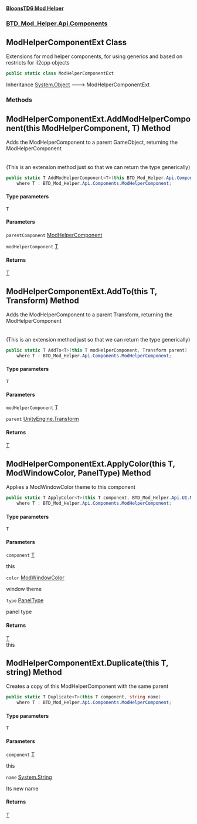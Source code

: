 #### [BloonsTD6 Mod Helper](README.md 'README')
### [BTD_Mod_Helper.Api.Components](README.md#BTD_Mod_Helper.Api.Components 'BTD_Mod_Helper.Api.Components')

## ModHelperComponentExt Class

Extensions for mod helper components, for using generics and based on restricts for il2cpp objects

```csharp
public static class ModHelperComponentExt
```

Inheritance [System.Object](https://docs.microsoft.com/en-us/dotnet/api/System.Object 'System.Object') &#129106; ModHelperComponentExt
### Methods

<a name='BTD_Mod_Helper.Api.Components.ModHelperComponentExt.AddModHelperComponent_T_(thisBTD_Mod_Helper.Api.Components.ModHelperComponent,T)'></a>

## ModHelperComponentExt.AddModHelperComponent<T>(this ModHelperComponent, T) Method

Adds the ModHelperComponent to a parent GameObject, returning the ModHelperComponent  
<br/>  
(This is an extension method just so that we can return the type generically)

```csharp
public static T AddModHelperComponent<T>(this BTD_Mod_Helper.Api.Components.ModHelperComponent parentComponent, T modHelperComponent)
    where T : BTD_Mod_Helper.Api.Components.ModHelperComponent;
```
#### Type parameters

<a name='BTD_Mod_Helper.Api.Components.ModHelperComponentExt.AddModHelperComponent_T_(thisBTD_Mod_Helper.Api.Components.ModHelperComponent,T).T'></a>

`T`
#### Parameters

<a name='BTD_Mod_Helper.Api.Components.ModHelperComponentExt.AddModHelperComponent_T_(thisBTD_Mod_Helper.Api.Components.ModHelperComponent,T).parentComponent'></a>

`parentComponent` [ModHelperComponent](BTD_Mod_Helper.Api.Components.ModHelperComponent.md 'BTD_Mod_Helper.Api.Components.ModHelperComponent')

<a name='BTD_Mod_Helper.Api.Components.ModHelperComponentExt.AddModHelperComponent_T_(thisBTD_Mod_Helper.Api.Components.ModHelperComponent,T).modHelperComponent'></a>

`modHelperComponent` [T](BTD_Mod_Helper.Api.Components.ModHelperComponentExt.md#BTD_Mod_Helper.Api.Components.ModHelperComponentExt.AddModHelperComponent_T_(thisBTD_Mod_Helper.Api.Components.ModHelperComponent,T).T 'BTD_Mod_Helper.Api.Components.ModHelperComponentExt.AddModHelperComponent<T>(this BTD_Mod_Helper.Api.Components.ModHelperComponent, T).T')

#### Returns
[T](BTD_Mod_Helper.Api.Components.ModHelperComponentExt.md#BTD_Mod_Helper.Api.Components.ModHelperComponentExt.AddModHelperComponent_T_(thisBTD_Mod_Helper.Api.Components.ModHelperComponent,T).T 'BTD_Mod_Helper.Api.Components.ModHelperComponentExt.AddModHelperComponent<T>(this BTD_Mod_Helper.Api.Components.ModHelperComponent, T).T')

<a name='BTD_Mod_Helper.Api.Components.ModHelperComponentExt.AddTo_T_(thisT,Transform)'></a>

## ModHelperComponentExt.AddTo<T>(this T, Transform) Method

Adds the ModHelperComponent to a parent Transform, returning the ModHelperComponent  
<br/>  
(This is an extension method just so that we can return the type generically)

```csharp
public static T AddTo<T>(this T modHelperComponent, Transform parent)
    where T : BTD_Mod_Helper.Api.Components.ModHelperComponent;
```
#### Type parameters

<a name='BTD_Mod_Helper.Api.Components.ModHelperComponentExt.AddTo_T_(thisT,Transform).T'></a>

`T`
#### Parameters

<a name='BTD_Mod_Helper.Api.Components.ModHelperComponentExt.AddTo_T_(thisT,Transform).modHelperComponent'></a>

`modHelperComponent` [T](BTD_Mod_Helper.Api.Components.ModHelperComponentExt.md#BTD_Mod_Helper.Api.Components.ModHelperComponentExt.AddTo_T_(thisT,Transform).T 'BTD_Mod_Helper.Api.Components.ModHelperComponentExt.AddTo<T>(this T, Transform).T')

<a name='BTD_Mod_Helper.Api.Components.ModHelperComponentExt.AddTo_T_(thisT,Transform).parent'></a>

`parent` [UnityEngine.Transform](https://docs.microsoft.com/en-us/dotnet/api/UnityEngine.Transform 'UnityEngine.Transform')

#### Returns
[T](BTD_Mod_Helper.Api.Components.ModHelperComponentExt.md#BTD_Mod_Helper.Api.Components.ModHelperComponentExt.AddTo_T_(thisT,Transform).T 'BTD_Mod_Helper.Api.Components.ModHelperComponentExt.AddTo<T>(this T, Transform).T')

<a name='BTD_Mod_Helper.Api.Components.ModHelperComponentExt.ApplyColor_T_(thisT,BTD_Mod_Helper.Api.UI.ModWindowColor,BTD_Mod_Helper.Api.UI.ModWindowColor.PanelType)'></a>

## ModHelperComponentExt.ApplyColor<T>(this T, ModWindowColor, PanelType) Method

Applies a ModWindowColor theme to this component

```csharp
public static T ApplyColor<T>(this T component, BTD_Mod_Helper.Api.UI.ModWindowColor color, BTD_Mod_Helper.Api.UI.ModWindowColor.PanelType type)
    where T : BTD_Mod_Helper.Api.Components.ModHelperComponent;
```
#### Type parameters

<a name='BTD_Mod_Helper.Api.Components.ModHelperComponentExt.ApplyColor_T_(thisT,BTD_Mod_Helper.Api.UI.ModWindowColor,BTD_Mod_Helper.Api.UI.ModWindowColor.PanelType).T'></a>

`T`
#### Parameters

<a name='BTD_Mod_Helper.Api.Components.ModHelperComponentExt.ApplyColor_T_(thisT,BTD_Mod_Helper.Api.UI.ModWindowColor,BTD_Mod_Helper.Api.UI.ModWindowColor.PanelType).component'></a>

`component` [T](BTD_Mod_Helper.Api.Components.ModHelperComponentExt.md#BTD_Mod_Helper.Api.Components.ModHelperComponentExt.ApplyColor_T_(thisT,BTD_Mod_Helper.Api.UI.ModWindowColor,BTD_Mod_Helper.Api.UI.ModWindowColor.PanelType).T 'BTD_Mod_Helper.Api.Components.ModHelperComponentExt.ApplyColor<T>(this T, BTD_Mod_Helper.Api.UI.ModWindowColor, BTD_Mod_Helper.Api.UI.ModWindowColor.PanelType).T')

this

<a name='BTD_Mod_Helper.Api.Components.ModHelperComponentExt.ApplyColor_T_(thisT,BTD_Mod_Helper.Api.UI.ModWindowColor,BTD_Mod_Helper.Api.UI.ModWindowColor.PanelType).color'></a>

`color` [ModWindowColor](BTD_Mod_Helper.Api.UI.ModWindowColor.md 'BTD_Mod_Helper.Api.UI.ModWindowColor')

window theme

<a name='BTD_Mod_Helper.Api.Components.ModHelperComponentExt.ApplyColor_T_(thisT,BTD_Mod_Helper.Api.UI.ModWindowColor,BTD_Mod_Helper.Api.UI.ModWindowColor.PanelType).type'></a>

`type` [PanelType](BTD_Mod_Helper.Api.UI.ModWindowColor.PanelType.md 'BTD_Mod_Helper.Api.UI.ModWindowColor.PanelType')

panel type

#### Returns
[T](BTD_Mod_Helper.Api.Components.ModHelperComponentExt.md#BTD_Mod_Helper.Api.Components.ModHelperComponentExt.ApplyColor_T_(thisT,BTD_Mod_Helper.Api.UI.ModWindowColor,BTD_Mod_Helper.Api.UI.ModWindowColor.PanelType).T 'BTD_Mod_Helper.Api.Components.ModHelperComponentExt.ApplyColor<T>(this T, BTD_Mod_Helper.Api.UI.ModWindowColor, BTD_Mod_Helper.Api.UI.ModWindowColor.PanelType).T')  
this

<a name='BTD_Mod_Helper.Api.Components.ModHelperComponentExt.Duplicate_T_(thisT,string)'></a>

## ModHelperComponentExt.Duplicate<T>(this T, string) Method

Creates a copy of this ModHelperComponent with the same parent

```csharp
public static T Duplicate<T>(this T component, string name)
    where T : BTD_Mod_Helper.Api.Components.ModHelperComponent;
```
#### Type parameters

<a name='BTD_Mod_Helper.Api.Components.ModHelperComponentExt.Duplicate_T_(thisT,string).T'></a>

`T`
#### Parameters

<a name='BTD_Mod_Helper.Api.Components.ModHelperComponentExt.Duplicate_T_(thisT,string).component'></a>

`component` [T](BTD_Mod_Helper.Api.Components.ModHelperComponentExt.md#BTD_Mod_Helper.Api.Components.ModHelperComponentExt.Duplicate_T_(thisT,string).T 'BTD_Mod_Helper.Api.Components.ModHelperComponentExt.Duplicate<T>(this T, string).T')

this

<a name='BTD_Mod_Helper.Api.Components.ModHelperComponentExt.Duplicate_T_(thisT,string).name'></a>

`name` [System.String](https://docs.microsoft.com/en-us/dotnet/api/System.String 'System.String')

Its new name

#### Returns
[T](BTD_Mod_Helper.Api.Components.ModHelperComponentExt.md#BTD_Mod_Helper.Api.Components.ModHelperComponentExt.Duplicate_T_(thisT,string).T 'BTD_Mod_Helper.Api.Components.ModHelperComponentExt.Duplicate<T>(this T, string).T')